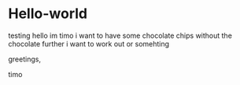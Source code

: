 # Hello-world
testing
hello im timo
i want to have some chocolate chips without the chocolate
further i want to work out or somehting

greetings,

timo
